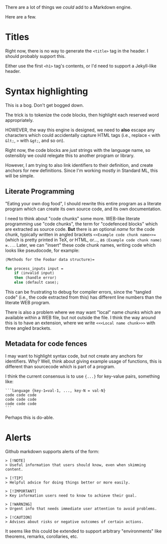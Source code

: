 There are a lot of things we _could_ add to a Markdown engine.

Here are a few.

# Titles

Right now, there is no way to generate the `<title>` tag in the
header. I should probably support this.

Either use the first `<h1>` tag's contents, or I'd need to support a
Jekyll-like header.

# Syntax highlighting

This is a bog. Don't get bogged down.

The trick is to tokenize the code blocks, then highlight each reserved
word appropriately.

HOWEVER, the way this engine is designed, we need to **also** escape any
characters which could accidentally capture HTML tags (i.e., replace `<`
with `&lt;`, `>` with `&gt;`, and so on).

Right now, the code blocks are _just_ strings with the language name, so
ostensibly we could relegate this to another program or library.

However, I am trying to also link identifiers to their definition, and
create anchors for new definitions. Since I'm working mostly in Standard
ML, this will be simple.

## Literate Programming

"Eating your own dog food", I should rewrite this entire program as a
literate program which can create its own source code, and its own
documentation. 

I need to think about "code chunks" some more. WEB-like literate
programming use "code chunks", the term for "codefenced blocks" which
are extracted as source code. **But** there is an optional _name_ for
the code chunk, typically written in angled brackets `<<Example code
chunk name>>=` (which is pretty printed in TeX, or HTML, or..., as
`⟨Example code chunk name⟩≡...`. Later, we can "insert" these code chunk
names, writing code which looks like pseudocode, for example:

```sml
⟨Methods for the Foobar data structure⟩=

fun process_inputs input =
    if ⟨invalid input⟩
    then ⟨handle error⟩
    else ⟨default case⟩;
```

This can be frustrating to debug for compiler errors, since the "tangled
code" (i.e., the code extracted from this) has different line numbers
than the literate WEB program.

There is also a problem where we may want "local" name chunks which are
available within a WEB file, but not outside the file. I think the way
around this is to have an extension, where we write `<<<Local name chunk>>>`
with three angled brackets.

## Metadata for code fences

I may want to highlight syntax code, but not create any anchors for
identifiers. Why? Well, think about giving example usage of functions,
this is different than sourcecode which is part of a program.

I think the current consensus is to use `{...}` for key-value pairs,
something like:

    ```language {key-1=val-1, ..., key-N = val-N}
    code code code
    code code code
    code code code
    ```

Perhaps this is do-able.

# Alerts

Github markdown supports alerts of the form:

```
> [!NOTE]
> Useful information that users should know, even when skimming content.

> [!TIP]
> Helpful advice for doing things better or more easily.

> [!IMPORTANT]
> Key information users need to know to achieve their goal.

> [!WARNING]
> Urgent info that needs immediate user attention to avoid problems.

> [!CAUTION]
> Advises about risks or negative outcomes of certain actions.
```

It seems like this could be extended to support arbitrary "environments"
like theorems, remarks, corollaries, etc.